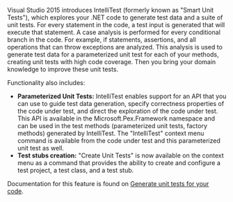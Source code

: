 <properties
    pageTitle="IntelliTest for .NET"
    description="IntelliTest automatically generates unit tests for your code and increases code path coverage."
    slug="testing"
    order="400"    
    keywords="visual studio, vs2015, vs, visualstudio, productivity, ide, testing, IntelliTest, unit tests, unit testing"
/>

Visual Studio 2015 introduces IntelliTest (formerly known as "Smart Unit Tests"), which explores your .NET code to generate test data and a suite of unit tests. For every statement in the code, a test input is generated that will execute that statement. A case analysis is performed for every conditional branch in the code. For example, if statements, assertions, and all operations that can throw exceptions are analyzed. This analysis is used to generate test data for a parameterized unit test for each of your methods, creating unit tests with high code coverage. Then you bring your domain knowledge to improve these unit tests.

Functionality also includes:

- **Parameterized Unit Tests:** IntelliTest enables support for an API that you can use to guide test data generation, specify correctness properties of the code under test, and direct the exploration of the code under test. This API is available in the Microsoft.Pex.Framework namespace and can be used in the test methods (parameterized unit tests, factory methods) generated by IntelliTest. The "IntelliTest" context menu command is available from the code under test and this parameterized unit test as well.
- **Test stubs creation:** "Create Unit Tests" is now available on the context menu as a command that provides the ability to create and configure a test project, a test class, and a test stub.

Documentation for this feature is found on [Generate unit tests for your code](https://msdn.microsoft.com/library/dn823749(v=vs.140).aspx).
